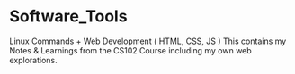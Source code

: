 # Software_Tools
Linux Commands + Web Development ( HTML, CSS, JS )
This contains my Notes & Learnings from the CS102 Course including my own web explorations.
